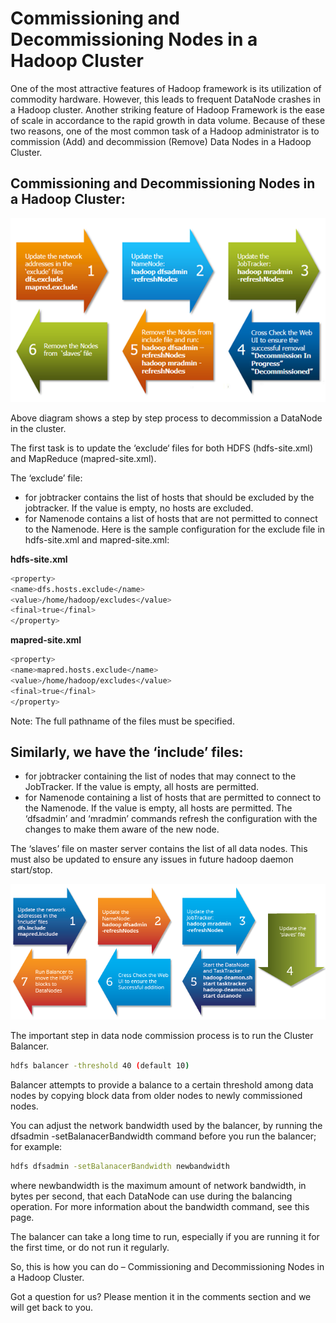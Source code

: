 # Commissioning and Decommissioning Nodes in a Hadoop Cluster

One of the most attractive features of Hadoop framework is its utilization of commodity hardware. However, this leads to frequent DataNode crashes in a Hadoop cluster. Another striking feature of Hadoop Framework is the ease of scale in accordance to the rapid growth in data volume. Because of these two reasons, one of the most common task of a Hadoop administrator is to commission (Add) and decommission (Remove) Data Nodes in a Hadoop Cluster.


## Commissioning and Decommissioning Nodes in a Hadoop Cluster:


![](Remove-Nodes.png)


Above diagram shows a step by step process to decommission a DataNode in the cluster.

The first task is to update the ‘exclude‘ files for both HDFS (hdfs-site.xml) and MapReduce (mapred-site.xml).

The ‘exclude’ file:

* for jobtracker contains the list of hosts that should be excluded by the jobtracker. If the value is empty, no hosts are excluded.
* for Namenode contains a list of hosts that are not permitted to connect to the Namenode.
Here is the sample configuration for the exclude file in hdfs-site.xml and mapred-site.xml:


**hdfs-site.xml**
```bash
<property>
<name>dfs.hosts.exclude</name>
<value>/home/hadoop/excludes</value>
<final>true</final>
</property>
```

**mapred-site.xml**
```bash
<property>
<name>mapred.hosts.exclude</name>
<value>/home/hadoop/excludes</value>
<final>true</final>
</property>
```
Note: The full pathname of the files must be specified.


## Similarly, we have the ‘include’ files:


* for jobtracker containing the list of nodes that may connect to the JobTracker. If the value is empty, all hosts are permitted.
* for Namenode containing a list of hosts that are permitted to connect to the Namenode. If the value is empty, all hosts are permitted.
The ‘dfsadmin’ and ‘mradmin’ commands refresh the configuration with the changes to make them aware of the new node.

The ‘slaves’ file on master server contains the list of all data nodes. This must also be updated to ensure any issues in future hadoop daemon start/stop.

![](2July-2016_Correction-01.png)

The important step in data node commission process is to run the Cluster Balancer.
```bash
hdfs balancer -threshold 40 (default 10)
```

Balancer attempts to provide a balance to a certain threshold among data nodes by copying block data from older nodes to newly commissioned nodes.

You can adjust the network bandwidth used by the balancer, by running the dfsadmin -setBalanacerBandwidth command before you run the balancer; for example:
```bash
hdfs dfsadmin -setBalanacerBandwidth newbandwidth
```
where newbandwidth is the maximum amount of network bandwidth, in bytes per second, that each DataNode can use during the balancing operation. For more information about the bandwidth command, see this page.

The balancer can take a long time to run, especially if you are running it for the first time, or do not run it regularly.

So, this is how you can do – Commissioning and Decommissioning Nodes in a Hadoop Cluster.

Got a question for us? Please mention it in the comments section and we will get back to you.